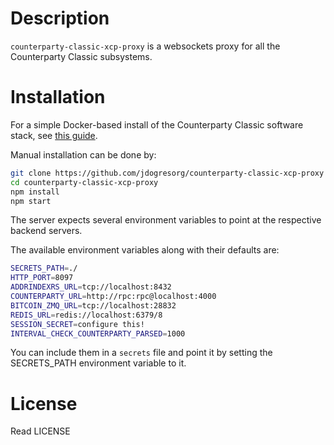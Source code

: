 # Description
`counterparty-classic-xcp-proxy` is a websockets proxy for all the Counterparty Classic subsystems.

# Installation
For a simple Docker-based install of the Counterparty Classic software stack, see [this guide](https://github.com/jdogresorg/counterparty-classic-fednode).

Manual installation can be done by:

```bash
git clone https://github.com/jdogresorg/counterparty-classic-xcp-proxy
cd counterparty-classic-xcp-proxy
npm install
npm start
```

The server expects several environment variables to point at the respective backend servers.

The available environment variables along with their defaults are:

```bash
SECRETS_PATH=./
HTTP_PORT=8097
ADDRINDEXRS_URL=tcp://localhost:8432
COUNTERPARTY_URL=http://rpc:rpc@localhost:4000
BITCOIN_ZMQ_URL=tcp://localhost:28832
REDIS_URL=redis://localhost:6379/8
SESSION_SECRET=configure this!
INTERVAL_CHECK_COUNTERPARTY_PARSED=1000
```

You can include them in a `secrets` file and point it by setting the SECRETS_PATH
environment variable to it.

# License
Read LICENSE
